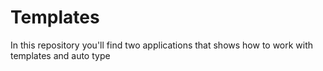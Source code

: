 # Templates
In this repository you'll find two applications that shows how to work with templates and auto type

